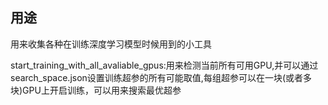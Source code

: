 ## 用途
用来收集各种在训练深度学习模型时候用到的小工具

start_training_with_all_avaliable_gpus:用来检测当前所有可用GPU,并可以通过search_space.json设置训练超参的所有可能取值,每组超参可以在一块(或者多块)GPU上开启训练，可以用来搜索最优超参

